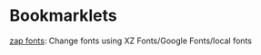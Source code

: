 # Bookmarklets

<a href="javascript:(function zapFonts(){const newFont=prompt('Font','Open Sans');const xzCss='@import url(`https://cdn.jsdelivr.net/npm/@xz/fonts@1/serve/'+newFont.toLocaleLowerCase().replace(' ','-')+'.min.css`);';const gFontsCss='@import url(`https://fonts.googleapis.com/css?family='+newFont.replace(' ','+')+'&display=swap`);';const newCss=xzCss+gFontsCss+'*{font-family:'+newFont+'!important}code,pre,tt{font-family:monospace!important;}';const a=document.createElement('link');a.rel='stylesheet';a.href='data:text/css,'+encodeURI(newCss);document.getElementsByTagName('head')[0].appendChild(a);})();">zap fonts</a>: Change fonts using XZ Fonts/Google Fonts/local fonts
